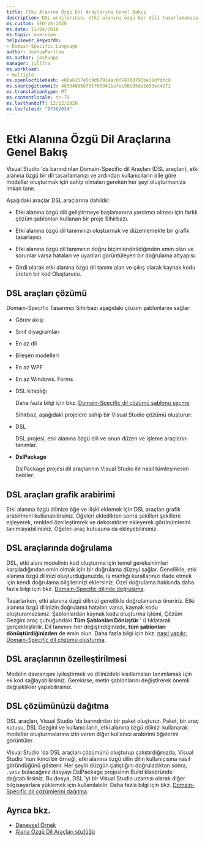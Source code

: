 ```yaml
---
title: Etki Alanına Özgü Dil Araçlarına Genel Bakış
description: DSL araçlarının, etki alanına özgü bir dili tasarlamanıza ve ardından kullanıcıların dile göre modeller oluşturmak için sahip olmaları gereken her şeyi oluşturmanıza nasıl olanak sağladığını öğrenin.
ms.custom: SEO-VS-2020
ms.date: 11/04/2016
ms.topic: overview
helpviewer_keywords:
- Domain-Specific Language
author: JoshuaPartlow
ms.author: joshuapa
manager: jillfra
ms.workload:
- multiple
ms.openlocfilehash: e88a6157e5c9db7914ac6f7470d793be11dfdfc8
ms.sourcegitcommit: 4d394866b7817689411afee98e85da1653ec42f2
ms.translationtype: MT
ms.contentlocale: tr-TR
ms.lasthandoff: 12/12/2020
ms.locfileid: "97362034"
---
```

# <a name="overview-of-domain-specific-language-tools"></a>Etki Alanına Özgü Dil Araçlarına Genel Bakış
Visual Studio 'da barındırılan Domain-Specific dil Araçları (DSL araçları), etki alanına özgü bir dil tasarlamanızı ve ardından kullanıcıların dile göre modeller oluşturmak için sahip olmaları gereken her şeyi oluşturmanıza imkan tanır.

 Aşağıdaki araçlar DSL araçlarına dahildir:

- Etki alanına özgü dili geliştirmeye başlamanıza yardımcı olması için farklı çözüm şablonları kullanan bir proje Sihirbazı.

- Etki alanına özgü dil tanımınızı oluşturmak ve düzenlemekte bir grafik tasarlayıcı.

- Etki alanına özgü dil tanımının doğru biçimlendirildiğinden emin olan ve sorunlar varsa hataları ve uyarıları görüntüleyen bir doğrulama altyapısı.

- Girdi olarak etki alanına özgü dil tanımı alan ve çıkış olarak kaynak kodu üreten bir kod Oluşturucu.

## <a name="the-dsl-tools-solution"></a>DSL araçları çözümü
 Domain-Specific Tasarımcı Sihirbazı aşağıdaki çözüm şablonlarını sağlar:

- Görev akışı

- Sınıf diyagramları

- En az dil

- Bileşen modelleri

- En az WPF

- En az Windows. Forms

- DSL kitaplığı

  Daha fazla bilgi için bkz. [Domain-Specific dil çözümü şablonu seçme](../modeling/choosing-a-domain-specific-language-solution-template.md).

  Sihirbaz, aşağıdaki projelere sahip bir Visual Studio çözümü oluşturur:

- DSL

   DSL projesi, etki alanına özgü dili ve onun düzen ve işleme araçlarını tanımlar.

- **DslPackage**

   DslPackage projesi dil araçlarının Visual Studio ile nasıl tümleşmesini belirler.

## <a name="the-dsl-tools-graphical-interface"></a>DSL araçları grafik arabirimi
 Etki alanına özgü dilinize öğe ve ilişki eklemek için DSL araçları grafik arabirimini kullanabilirsiniz. Öğeleri ekledikten sonra şekilleri şekillere eşleyerek, renkleri özelleştirerek ve dekoratörler ekleyerek görünümlerini tanımlayabilirsiniz. Öğeleri araç kutusuna da ekleyebilirsiniz.

## <a name="validation-in-dsl-tools"></a>DSL araçlarında doğrulama
 DSL, etki alanı modelinin kod oluşturma için temel gereksinimleri karşıladığından emin olmak için bir doğrulama düzeyi sağlar. Genellikle, etki alanına özgü dilinizi oluşturduğunuzda, iş mantığı kurallarınızı ifade etmek için kendi doğrulama bilgilerinizi eklersiniz. Özel doğrulama hakkında daha fazla bilgi için bkz. [Domain-Specific dilinde doğrulama](../modeling/validation-in-a-domain-specific-language.md).

 Tasarlarken, etki alanına özgü dilinizi genellikle doğrulamanızı öneririz. Etki alanına özgü dilinizin doğrulama hataları varsa, kaynak kodu oluşturamazsınız. Şablonlardan kaynak kodu oluşturma işlemi, Çözüm Gezgini araç çubuğundaki **Tüm Şablonları Dönüştür** ' ü tıklatarak gerçekleştirilir. Dil tanımını her değiştirdiğinizde, **tüm şablonları dönüştürdiğinizden** de emin olun. Daha fazla bilgi için bkz. [nasıl yapılır: Domain-Specific dil çözümü oluşturma](../modeling/how-to-create-a-domain-specific-language-solution.md).

## <a name="customization-of-dsl-tools"></a>DSL araçlarının özelleştirilmesi
 Modelin davranışını iyileştirmek ve dilinizdeki kısıtlamaları tanımlamak için ek kod sağlayabilirsiniz. Gerekirse, metin şablonlarını değiştirerek önemli değişiklikler yapabilirsiniz.

## <a name="distributing-your-dsl-solution"></a>DSL çözümünüzü dağıtma
 DSL araçları, Visual Studio 'da barındırılan bir paket oluşturur. Paket, bir araç kutusu, DSL Gezgini ve kullanıcıların, etki alanına özgü dilinizi kullanarak modeller oluşturmalarına izin veren diğer kullanıcı arabirimi öğelerini görüntüler.

 Visual Studio 'da DSL araçları çözümünü oluşturup çalıştırdığınızda, Visual Studio 'nun ikinci bir örneği, etki alanına özgü dilin dilin kullanıcısına nasıl göründüğünü gösterir. Her şeyin düzgün çalıştığını doğruladıktan sonra, `.vsix` bulacağınız dosyayı DslPackage projesinin Build klasöründe dağıtabilirsiniz. Bu dosya, DSL 'yi bir Visual Studio uzantısı olarak diğer bilgisayarlara yüklemek için kullanılabilir.  Daha fazla bilgi için bkz. [Domain-Specific dil çözümlerini dağıtma](msi-and-vsix-deployment-of-a-dsl.md).

## <a name="see-also"></a>Ayrıca bkz.

- [Deneysel Örnek](../extensibility/the-experimental-instance.md)
- [Alana Özgü Dil Araçları sözlüğü](/previous-versions/bb126564(v=vs.100))